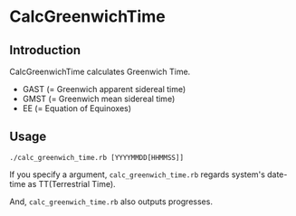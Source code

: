 CalcGreenwichTime
=================

## Introduction

CalcGreenwichTime calculates Greenwich Time.

* GAST (= Greenwich apparent sidereal time)
* GMST (= Greenwich mean sidereal time)
* EE (= Equation of Equinoxes)

## Usage

`./calc_greenwich_time.rb [YYYYMMDD[HHMMSS]]`

If you specify a argument, `calc_greenwich_time.rb` regards system's date-time as TT(Terrestrial Time).

And, `calc_greenwich_time.rb` also outputs progresses.


